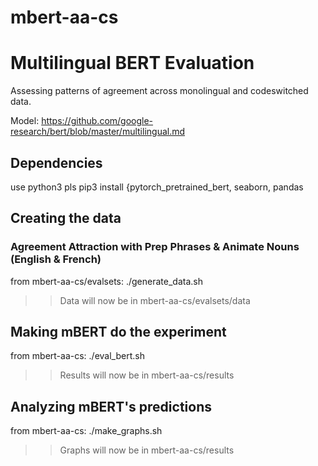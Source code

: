 # mbert-aa-cs
# Multilingual BERT Evaluation

Assessing patterns of agreement across monolingual and codeswitched data.

Model: https://github.com/google-research/bert/blob/master/multilingual.md

## Dependencies
use python3 pls
pip3 install {pytorch_pretrained_bert, seaborn, pandas

## Creating the data
### Agreement Attraction with Prep Phrases & Animate Nouns (English & French)
from mbert-aa-cs/evalsets:
./generate_data.sh
>> Data will now be in mbert-aa-cs/evalsets/data

## Making mBERT do the experiment
from mbert-aa-cs:
./eval_bert.sh
>> Results will now be in mbert-aa-cs/results


## Analyzing mBERT's predictions 
from mbert-aa-cs:
./make_graphs.sh
>> Graphs will now be in mbert-aa-cs/results


